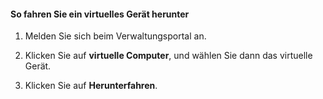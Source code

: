 #### So fahren Sie ein virtuelles Gerät herunter

1. Melden Sie sich beim Verwaltungsportal an.

2. Klicken Sie auf **virtuelle Computer**, und wählen Sie dann das virtuelle Gerät.

3. Klicken Sie auf **Herunterfahren**.


